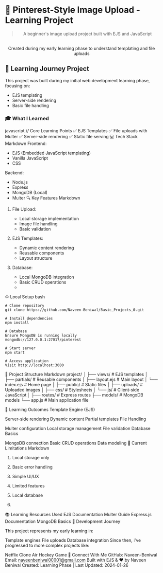 # 🎯 Pinterest-Style Image Upload - Learning Project

<div align="center">

  
  > A beginner's image upload project built with EJS and JavaScript
  <br>
  Created during my early learning phase to understand templating and file uploads
</div>

## 🌱 Learning Journey Project

This project was built during my initial web development learning phase, focusing on:
- EJS templating
- Server-side rendering
- Basic file handling

### 🎓 What I Learned

javascript
// Core Learning Points
✅ EJS Templates
✅ File uploads with Multer
✅ Server-side rendering
✅ Static file serving
💻 Tech Stack
Markdown
Frontend:
- EJS (Embedded JavaScript templating)
- Vanilla JavaScript
- CSS


Backend:
- Node.js
- Express
- MongoDB (Local)
- Multer
🔍 Key Features
Markdown
1. File Upload:
   - Local storage implementation
   - Image file handling
   - Basic validation

2. EJS Templates:
   - Dynamic content rendering
   - Reusable components
   - Layout structure

3. Database:
   - Local MongoDB integration
   - Basic CRUD operations
   - 


⚙️ Local Setup
bash
```
# Clone repository
git clone https://github.com/Naveen-Beniwal/Basic_Projects_0.git

# Install dependencies
npm install

# Database
Ensure MongoDB is running locally
mongodb://127.0.0.1:27017/pinterest

# Start server
npm start

# Access application
Visit http://localhost:3000
```
📌 Project Structure
Markdown
project/
│
├── views/                 # EJS templates
│   ├── partials/         # Reusable components
│   ├── layout.ejs        # Main layout
│   └── index.ejs         # Home page
│
├── public/               # Static files
│   ├── uploads/         # Uploaded images
│   ├── css/            # Stylesheets
│   └── js/             # Client-side JavaScript
│
├── routes/              # Express routes
├── models/              # MongoDB models
└── app.js              # Main application file


🎯 Learning Outcomes
Template Engine (EJS)

Server-side rendering
Dynamic content
Partial templates
File Handling

Multer configuration
Local storage management
File validation
Database Basics

MongoDB connection
Basic CRUD operations
Data modeling
🔧 Current Limitations
Markdown
1. Local storage only
2. Basic error handling
3. Simple UI/UX
4. Limited features
5. Local database

6. 
📚 Learning Resources Used
EJS Documentation
Multer Guide
Express.js Documentation
MongoDB Basics
🚀 Development Journey

This project represents my early learning in:

Template engines
File uploads
Database integration
Since then, I've progressed to more complex projects like:

Netflix Clone
Air Hockey Game
👤 Connect With Me
GitHub: Naveen-Beniwal
Email: naveenbeniwal00001@gmail.com
Built with EJS & ❤️ by Naveen Beniwal
Created: Learning Phase | Last Updated: 2024-01-26
